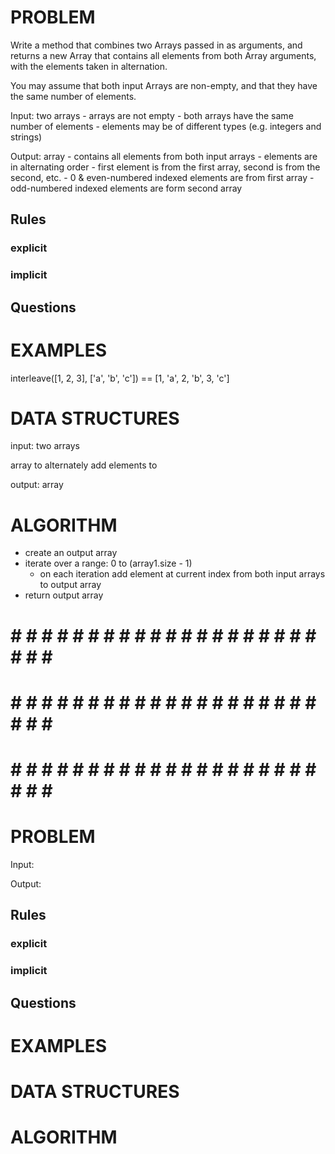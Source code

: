 # PROBLEM
Write a method that combines two Arrays passed in as arguments, and returns a new Array that contains all elements from both Array arguments, with the elements taken in alternation.

You may assume that both input Arrays are non-empty, and that they have the same number of elements.

  Input: two arrays
    - arrays are not empty
    - both arrays have the same number of elements
    - elements may be of different types (e.g. integers and strings)

  Output: array
    - contains all elements from both input arrays
    - elements are in alternating order
    - first element is from the first array, second is from the second, etc.
    - 0 & even-numbered indexed elements are from first array
    - odd-numbered indexed elements are form second array

  ## Rules
  ### explicit
  
  ### implicit


  ## Questions


# EXAMPLES
interleave([1, 2, 3], ['a', 'b', 'c']) == [1, 'a', 2, 'b', 3, 'c']

# DATA STRUCTURES
input: two arrays

array to alternately add elements to

output: array

# ALGORITHM
- create an output array
- iterate over a range: 0 to (array1.size - 1)
  - on each iteration add element at current index from both input arrays to output array 
- return output array

# # # # # # # # # # # # # # # # # # # # # # # # #
# # # # # # # # # # # # # # # # # # # # # # # # #
# # # # # # # # # # # # # # # # # # # # # # # # #

# PROBLEM


  Input: 

  Output:

  ## Rules
  ### explicit
  
  ### implicit


  ## Questions


# EXAMPLES


# DATA STRUCTURES


# ALGORITHM
